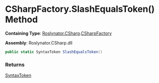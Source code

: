# CSharpFactory\.SlashEqualsToken\(\) Method

**Containing Type**: [Roslynator.CSharp](../../README.md)\.[CSharpFactory](../README.md)

**Assembly**: Roslynator\.CSharp\.dll

```csharp
public static SyntaxToken SlashEqualsToken()
```

### Returns

[SyntaxToken](https://docs.microsoft.com/en-us/dotnet/api/microsoft.codeanalysis.syntaxtoken)


